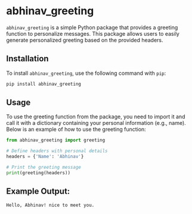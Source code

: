 # abhinav_greeting

`abhinav_greeting` is a simple Python package that provides a greeting function to personalize messages. This package allows users to easily generate personalized greeting based on the provided headers.

## Installation

To install `abhinav_greeting`, use the following command with `pip`:

```bash
pip install abhinav_greeting
```

## Usage
To use the greeting function from the package, you need to import it and call it with a dictionary containing your personal information (e.g., name). Below is an example of how to use the greeting function:

```python
from abhinav_greeting import greeting

# Define headers with personal details
headers = {'Name': 'Abhinav'}

# Print the greeting message
print(greeting(headers))
```

## Example Output:
```txt
Hello, Abhinav! nice to meet you.
```